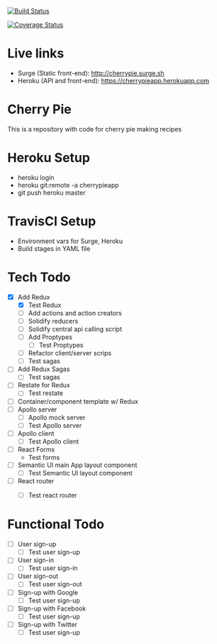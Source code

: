[![Build Status](https://travis-ci.org/gursesl/cherrypie.svg?branch=master)](https://travis-ci.org/gursesl/cherrypie)

[![Coverage Status](https://coveralls.io/repos/github/gursesl/cherrypie/badge.svg)](https://coveralls.io/github/gursesl/cherrypie)


# Live links
- Surge (Static front-end): http://cherrypie.surge.sh
- Heroku (API and front-end): https://cherrypieapp.herokuapp.com

# Cherry Pie
This is a repository with code for cherry pie making recipes

Heroku Setup
==
- heroku login
- heroku git:remote -a cherrypieapp
- git push heroku master

TravisCI Setup
==
- Environment vars for Surge, Heroku
- Build stages in YAML file

Tech Todo
==
- [x] Add Redux
  - [x] Test Redux
  - [ ] Add actions and action creators
  - [ ] Solidify reducers
  - [ ] Solidify central api calling script
  - [ ] Add Proptypes
    - [ ] Test Proptypes
  - [ ] Refactor client/server scrips
  - [ ] Test sagas
- [ ] Add Redux Sagas
  - [ ] Test sagas
- [ ] Restate for Redux
  - [ ] Test restate
- [ ] Container/component template w/ Redux
- [ ] Apollo server
  - [ ] Apollo mock server
  - [ ] Test Apollo server
- [ ] Apollo client
  - [ ] Test Apollo client
- [ ] React Forms
  - Test forms
- [ ] Semantic UI main App layout component
  - [ ] Test Semantic UI layout component
- [ ] React router
  - [ ] Test react router


Functional Todo
==
- [ ] User sign-up
  - [ ] Test user sign-up
- [ ] User sign-in
  - [ ] Test user sign-in
- [ ] User sign-out
  - [ ] Test user sign-out
- [ ] Sign-up with Google
  - [ ] Test user sign-up
- [ ] Sign-up with Facebook
  - [ ] Test user sign-up
- [ ] Sign-up with Twitter
  - [ ] Test user sign-up
